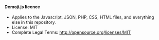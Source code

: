 #### Demoji.js licence

*  Applies to the Javascript, JSON, PHP, CSS, HTML files, and everything else in this repository.
*  License: MIT
*  Complete Legal Terms: http://opensource.org/licenses/MIT